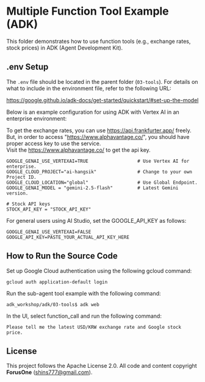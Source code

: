 # Multiple Function Tool Example (ADK)

This folder demonstrates how to use function tools (e.g., exchange rates, stock prices) in ADK (Agent Development Kit).

## .env Setup

The `.env` file should be located in the parent folder (`03-tools`). For details on what to include in the environment file, refer to the following URL:

https://google.github.io/adk-docs/get-started/quickstart/#set-up-the-model

Below is an example configuration for using ADK with Vertex AI in an enterprise environment:

To get the exchange rates, you can use https://api.frankfurter.app/ freely.   
But, in order to access "https://www.alphavantage.co/", you should have proper access key to use the service.   
Visit the https://www.alphavantage.co/ to get the api key. 

```
GOOGLE_GENAI_USE_VERTEXAI=TRUE                  # Use Vertex AI for enterprise.
GOOGLE_CLOUD_PROJECT="ai-hangsik"               # Change to your own Project ID.
GOOGLE_CLOUD_LOCATION="global"                  # Use Global Endpoint.
GOOGLE_GENAI_MODEL = "gemini-2.5-flash"         # Latest Gemini version.

# Stock API keys
STOCK_API_KEY = "STOCK_API_KEY"

```

For general users using AI Studio, set the GOOGLE_API_KEY as follows:

```
GOOGLE_GENAI_USE_VERTEXAI=FALSE
GOOGLE_API_KEY=PASTE_YOUR_ACTUAL_API_KEY_HERE
```

## How to Run the Source Code
Set up Google Cloud authentication using the following gcloud command:
```
gcloud auth application-default login
```

Run the sub-agent tool example with the following command:
```
adk_workshop/adk/03-tools$ adk web
```

In the UI, select function_call and run the following command:
```
Please tell me the latest USD/KRW exchange rate and Google stock price.
```

## License

This project follows the Apache License 2.0. All code and content copyright **ForusOne** (shins777@gmail.com).
